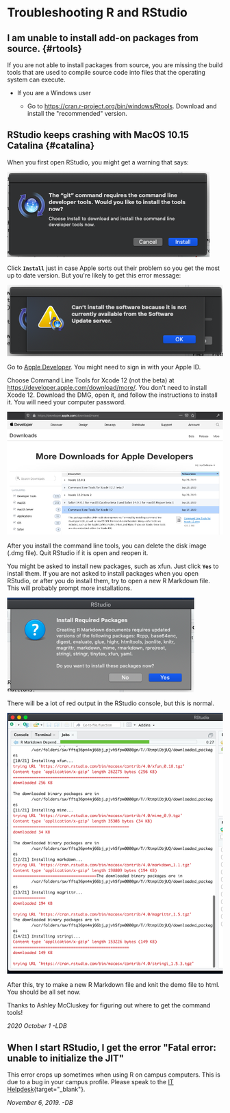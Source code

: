 # Troubleshooting R and RStudio

## I am unable to install add-on packages from source. {#rtools}

If you are not able to install packages from source, you are missing the build tools that are used to compile source code into files that the operating system can execute.

* If you are a Windows user

    - Go to <https://cran.r-project.org/bin/windows/Rtools>. Download and install the "recommended" version.

## RStudio keeps crashing with MacOS 10.15 Catalina {#catalina}

When you first open RStudio, you might get a warning that says:

![*The "git" command requires the command line developer tools. Would you like to install the tools now?*](images/mac01_ct.png)

Click **`Install`** just in case Apple sorts out their problem so you get the most up to date version. But you're likely to get this error message:

![*Can't install the software because it is not currently available from the Software Update server.*](images/mac02_no_ct.png)

Go to [Apple Developer](https://developer.apple.com/download/more/). You might need to sign in with your Apple ID.

Choose Command Line Tools for Xcode 12 (not the beta) at <https://developer.apple.com/download/more/>. You don't need to install Xcode 12. Download the DMG, open it, and follow the instructions to install it. You will need your computer password.

![*More Downloads for Apple Developers - install Command Line Tools for Xcode 12*](images/mac03_devtools.png)

After you install the command line tools, you can delete the disk image (.dmg file). Quit RStudio if it is open and reopen it. 

You might be asked to install new packages, such as xfun. Just click **`Yes`** to install them. If you are not asked to install packages when you open RStudio, or after you do install them, try to open a new R Markdown file. This will probably prompt more installations.

![*Install Required Packages*](images/mac04_rmd_install.png)

There will be a lot of red output in the RStudio console, but this is normal. 

![*Installing Packages*](images/mac05_installing.png)

After this, try to make a new R Markdown file and knit the demo file to html. You should be all set now.

Thanks to Ashley McCluskey for figuring out where to get the command tools!

*2020 October 1 -LDB*

## When I start RStudio, I get the error "Fatal error: unable to initialize the JIT"

This error crops up sometimes when using R on campus computers. This is due to a bug in your campus profile. Please speak to the [IT Helpdesk](https://www.gla.ac.uk/myglasgow/it/helpdesk/){target="_blank"}.

*November 6, 2019. -DB*

